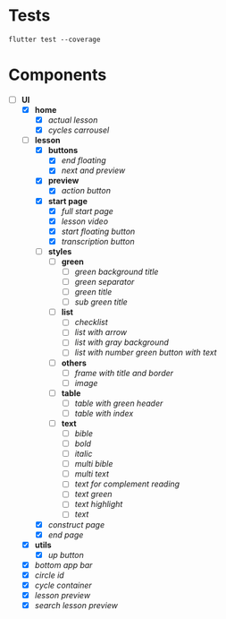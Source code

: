 # Tests

```
flutter test --coverage
```

# Components

- [ ] **UI**
  - [x] **home**
    - [x] *actual lesson*
    - [x] *cycles carrousel*
  - [ ] **lesson**
    - [x] **buttons**
      - [x] *end floating*
      - [x] *next and preview*
    - [x] **preview**
      - [x] *action button*
    - [x] **start page**
      - [x] *full start page*
      - [x] *lesson video*
      - [x] *start floating button*
      - [x] *transcription button*
    - [ ] **styles**
      - [ ] **green**
        - [ ] *green background title*
        - [ ] *green separator*
        - [ ] *green title*
        - [ ] *sub green title*
      - [ ] **list**
        - [ ] *checklist*
        - [ ] *list with arrow*
        - [ ] *list with gray background*
        - [ ] *list with number green button with text*
      - [ ] **others**
        - [ ] *frame with title and border*
        - [ ] *image*
      - [ ] **table**
        - [ ] *table with green header*
        - [ ] *table with index*
      - [ ] **text**
        - [ ] *bible*
        - [ ] *bold*
        - [ ] *italic*
        - [ ] *multi bible*
        - [ ] *multi text*
        - [ ] *text for complement reading*
        - [ ] *text green*
        - [ ] *text highlight*
        - [ ] *text*
    - [x] *construct page*
    - [x] *end page*
  - [x] **utils**
    - [x] *up button*
  - [x] *bottom app bar*
  - [x] *circle id*
  - [x] *cycle container*
  - [x] *lesson preview*
  - [x] *search lesson preview*
